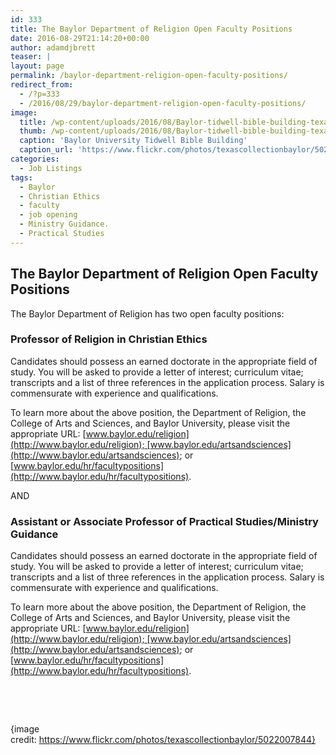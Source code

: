 ```yaml
---
id: 333
title: The Baylor Department of Religion Open Faculty Positions
date: 2016-08-29T21:14:20+00:00
author: adamdjbrett
teaser: |
layout: page
permalink: /baylor-department-religion-open-faculty-positions/
redirect_from:
  - /?p=333
  - /2016/08/29/baylor-department-religion-open-faculty-positions/
image:
  title: /wp-content/uploads/2016/08/Baylor-tidwell-bible-building-texascollectionbaylor-flickr.jpg
  thumb: /wp-content/uploads/2016/08/Baylor-tidwell-bible-building-texascollectionbaylor-flickr-150x150.jpg
  caption: 'Baylor University Tidwell Bible Building'
  caption_url: 'https://www.flickr.com/photos/texascollectionbaylor/5022007844'
categories:
  - Job Listings
tags:
  - Baylor
  - Christian Ethics
  - faculty
  - job opening
  - Ministry Guidance.
  - Practical Studies
---
```


## The Baylor Department of Religion Open Faculty Positions

The Baylor Department of Religion has two open faculty positions:

### Professor of Religion in Christian Ethics

Candidates should possess an earned doctorate in the appropriate field of study. You will be asked to provide a letter of interest; curriculum vitae; transcripts and a list of three references in the application process. Salary is commensurate with experience and qualifications.

To learn more about the above position, the Department of Religion, the College of Arts and Sciences, and Baylor University, please visit the appropriate URL: [www.baylor.edu/religion](http://www.baylor.edu/religion); [www.baylor.edu/artsandsciences](http://www.baylor.edu/artsandsciences); or [www.baylor.edu/hr/facultypositions](http://www.baylor.edu/hr/facultypositions).

AND

### Assistant or Associate Professor of Practical Studies/Ministry Guidance

Candidates should possess an earned doctorate in the appropriate field of study. You will be asked to provide a letter of interest; curriculum vitae; transcripts and a list of three references in the application process. Salary is commensurate with experience and qualifications.

To learn more about the above position, the Department of Religion, the College of Arts and Sciences, and Baylor University, please visit the appropriate URL: [www.baylor.edu/religion](http://www.baylor.edu/religion); [www.baylor.edu/artsandsciences](http://www.baylor.edu/artsandsciences); or [www.baylor.edu/hr/facultypositions](http://www.baylor.edu/hr/facultypositions).

&nbsp;

&nbsp;

{image credit: https://www.flickr.com/photos/texascollectionbaylor/5022007844}
